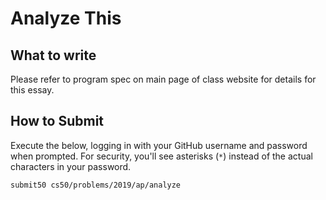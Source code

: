 # Analyze This

## What to write

Please refer to program spec on main page of class website for details for this essay.

## How to Submit

Execute the below, logging in with your GitHub username and password when prompted. For security, you'll see asterisks (`*`) instead of the actual characters in your password.

```
submit50 cs50/problems/2019/ap/analyze
```
